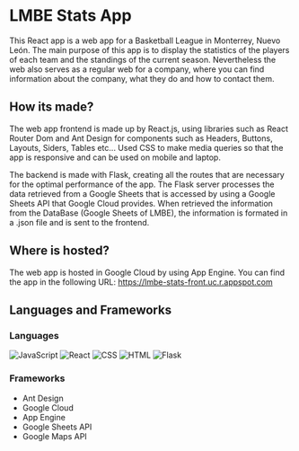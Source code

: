 # LMBE Stats App
This React app is a web app for a Basketball League in Monterrey, Nuevo León.
The main purpose of this app is to display the statistics of the players of each team and the standings of the current season. Nevertheless the web also serves as a regular web for a company, where you can find information about the company, what they do and how to contact them.

## How its made?
The web app frontend is made up by React.js, using libraries such as React Router Dom and Ant Design for components such as Headers, Buttons, Layouts, Siders, Tables etc... 
Used CSS to make media queries so that the app is responsive and can be used on mobile and laptop. 

The backend is made with Flask, creating all the routes that are necessary for the optimal performance of the app. 
The Flask server processes the data retrieved from a Google Sheets that is accessed by using a Google Sheets API that Google Cloud provides. When retrieved the information from the DataBase (Google Sheets of LMBE), the information is formated in a .json file and is sent to the frontend. 

## Where is hosted?
The web app is hosted in Google Cloud by using App Engine. You can find the app in the following URL:
https://lmbe-stats-front.uc.r.appspot.com

## Languages and Frameworks
### Languages
![JavaScript](https://img.shields.io/badge/javascript-%23323330.svg?style=for-the-badge&logo=javascript&logoColor=%23F7DF1E)
![React](https://img.shields.io/badge/react-%2320232a.svg?style=for-the-badge&logo=react&logoColor=%2361DAFB)
![CSS](https://img.shields.io/badge/CSS-239120?&style=for-the-badge&logo=css3&logoColor=white)
![HTML](https://img.shields.io/badge/HTML5-E34F26?style=for-the-badge&logo=html5&logoColor=white)
![Flask](https://img.shields.io/badge/Flask-000000?style=for-the-badge&logo=flask&logoColor=white)
### Frameworks
- Ant Design
- Google Cloud
- App Engine
- Google Sheets API
- Google Maps API
